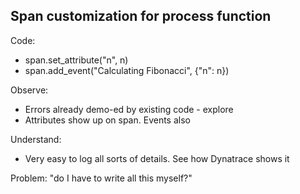 ## Span customization for process function

Code:
- span.set_attribute("n", n)
- span.add_event("Calculating Fibonacci", {"n": n})

Observe:
- Errors already demo-ed by existing code - explore
- Attributes show up on span. Events also

Understand:
- Very easy to log all sorts of details. See how Dynatrace shows it

Problem: "do  I have to write all this myself?"
